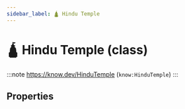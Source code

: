 ```yaml
---
sidebar_label: 🛕 Hindu Temple
---
```


# 🛕 Hindu Temple (class)

:::note
https://know.dev/HinduTemple
(`know:HinduTemple`)
:::

## Properties
